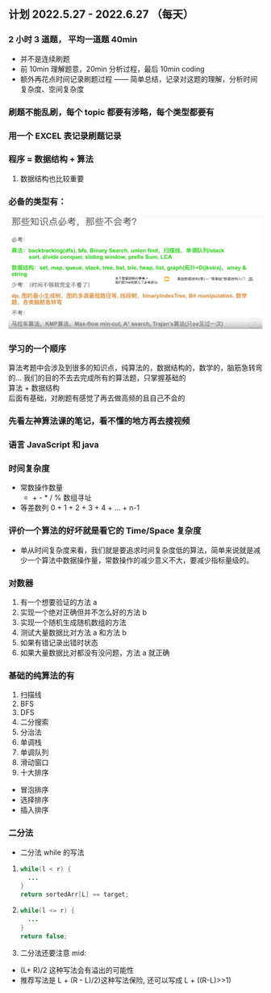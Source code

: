 ## 计划 2022.5.27 - 2022.6.27 （每天）

### 2 小时 3 道题， 平均一道题 40min

- 并不是连续刷题
- 前 10min 理解题意，20min 分析过程，最后 10min coding
- 额外再花点时间记录刷题过程 —— 简单总结，记录对这题的理解，分析时间复杂度、空间复杂度

### 刷题不能乱刷，每个 topic 都要有涉略，每个类型都要有

### 用一个 EXCEL 表记录刷题记录

### 程序 = 数据结构 + 算法

1. 数据结构也比较重要

### 必备的类型有：

![image](images/算法考题.png)

### 学习的一个顺序

算法考题中会涉及到很多的知识点，纯算法的，数据结构的，数学的，脑筋急转弯的...
我们的目的不去去完成所有的算法题，只掌握基础的  
算法 + 数据结构  
后面有基础，对刷题有感觉了再去做高频的且自己不会的

### 先看左神算法课的笔记，看不懂的地方再去搜视频

### 语言 JavaScript 和 java

### 时间复杂度

- 常数操作数量
  - \+ - \* / % 数组寻址
- 等差数列 0 + 1 + 2 + 3 + 4 + ... + n-1

### 评价一个算法的好坏就是看它的 Time/Space 复杂度

- 单从时间复杂度来看，我们就是要追求时间复杂度低的算法，简单来说就是减少一个算法中数据操作量，常数操作的减少意义不大，要减少指标量级的。

### 对数器

1. 有一个想要验证的方法 a
2. 实现一个绝对正确但并不怎么好的方法 b
3. 实现一个随机生成随机数组的方法
4. 测试大量数据比对方法 a 和方法 b
5. 如果有错记录出错时状态
6. 如果大量数据比对都没有没问题，方法 a 就正确

### 基础的纯算法的有

1. 扫描线
2. BFS
3. DFS
4. 二分搜索
5. 分治法
6. 单调栈
7. 单调队列
8. 滑动窗口
9. 十大排序

- 冒泡排序
- 选择排序
- 插入排序

### 二分法

- 二分法 while 的写法

1.  ```Java
    while(l < r) {
      ...
    }
    return sortedArr[L] == target;
    ```
2.  ```Java
    while(l <= r) {
      ...
    }
    return false;
    ```
3.  二分法还要注意 mid:

- (L+ R)/2 这种写法会有溢出的可能性
- 推荐写法是 L + (R - L)/2)这种写法保险, 还可以写成 L + ((R-L)>>1)
